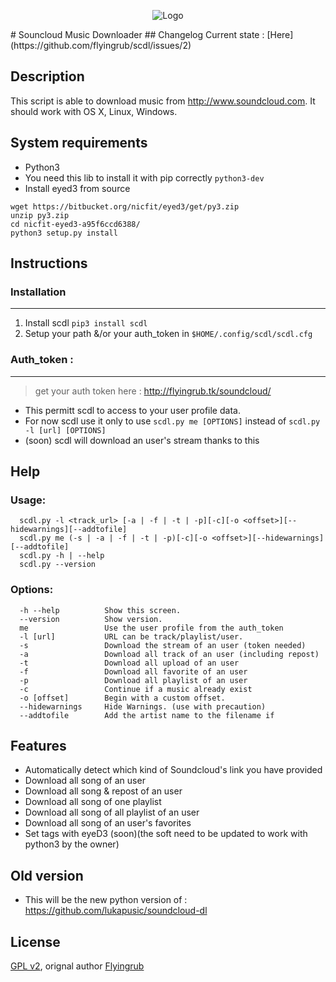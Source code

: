 <p align="center">
  <img src="http://soundcloud-dl.com/soundcloud-download-logo.png" alt="Logo"/>
</p>
# Souncloud Music Downloader
## Changelog
Current state : [Here](https://github.com/flyingrub/scdl/issues/2)

## Description

This script is able to download music from http://www.soundcloud.com.
It should work with OS X, Linux, Windows.

## System requirements

* Python3
* You need this lib to install it with pip correctly `python3-dev`
* Install eyed3 from source
```
wget https://bitbucket.org/nicfit/eyed3/get/py3.zip
unzip py3.zip
cd nicfit-eyed3-a95f6ccd6388/
python3 setup.py install
```

## Instructions
### Installation
___
1. Install scdl `pip3 install scdl`
2. Setup your path &/or your auth_token in `$HOME/.config/scdl/scdl.cfg`


### Auth_token :
___
> get your auth token here : http://flyingrub.tk/soundcloud/

* This permitt scdl to access to your user profile data.
* For now scdl use it only to use `scdl.py me [OPTIONS]` instead of `scdl.py -l [url] [OPTIONS]`
* (soon) scdl will download an user's stream thanks to this

## Help
### Usage:
```
  scdl.py -l <track_url> [-a | -f | -t | -p][-c][-o <offset>][--hidewarnings][--addtofile]
  scdl.py me (-s | -a | -f | -t | -p)[-c][-o <offset>][--hidewarnings][--addtofile]
  scdl.py -h | --help
  scdl.py --version
```

### Options:
```
  -h --help          Show this screen.
  --version          Show version.
  me                 Use the user profile from the auth_token
  -l [url]           URL can be track/playlist/user.
  -s                 Download the stream of an user (token needed)
  -a                 Download all track of an user (including repost)
  -t                 Download all upload of an user
  -f                 Download all favorite of an user
  -p                 Download all playlist of an user
  -c                 Continue if a music already exist
  -o [offset]        Begin with a custom offset.
  --hidewarnings     Hide Warnings. (use with precaution)
  --addtofile        Add the artist name to the filename if
```


## Features
* Automatically detect which kind of Soundcloud's link you have provided
* Download all song of an user
* Download all song & repost of an user
* Download all song of one playlist
* Download all song of all playlist of an user
* Download all song of an user's favorites
* Set tags with eyeD3 (soon)(the soft need to be updated to work with python3 by the owner)


## Old version
 * This will be the new python version of : https://github.com/lukapusic/soundcloud-dl

## License

[GPL v2](https://www.gnu.org/licenses/gpl-2.0.txt), orignal author [Flyingrub](https://github.com/flyingrub)
